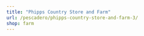 ```yaml
---
title: "Phipps Country Store and Farm"
url: /pescadero/phipps-country-store-and-farm-3/
shop: farm
---
```

